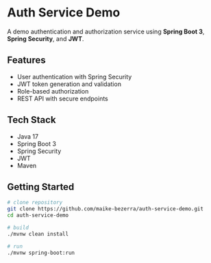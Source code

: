 # Auth Service Demo

A demo authentication and authorization service using **Spring Boot 3**, **Spring Security**, and **JWT**.

## Features
- User authentication with Spring Security
- JWT token generation and validation
- Role-based authorization
- REST API with secure endpoints

## Tech Stack
- Java 17
- Spring Boot 3
- Spring Security
- JWT
- Maven

## Getting Started
```bash
# clone repository
git clone https://github.com/maike-bezerra/auth-service-demo.git
cd auth-service-demo

# build
./mvnw clean install

# run
./mvnw spring-boot:run
